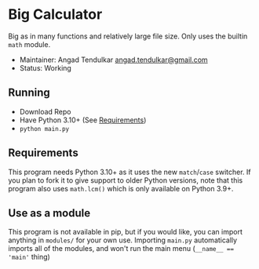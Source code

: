 # Big Calculator
Big as in many functions and relatively large file size.
Only uses the builtin `math` module.

- Maintainer: Angad Tendulkar <angad.tendulkar@gmail.com>
- Status: Working

## Running
- Download Repo
- Have Python 3.10+ (See [Requirements](#requirements))
- `python main.py`

## Requirements
This program needs Python 3.10+ as it uses the new `match`/`case` switcher. 
If you plan to fork it to give support to older Python versions, 
note that this program also uses `math.lcm()` which is only available on Python 3.9+.

## Use as a module
This program is not available in pip, 
but if you would like, 
you can import anything in `modules/` for your own use. 
Importing `main.py` automatically imports all of the modules, 
and won't run the main menu (`__name__ == 'main'` thing)